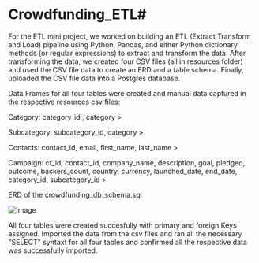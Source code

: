 # Crowdfunding_ETL#

For the ETL mini project, we worked on building an ETL (Extract Transform and Load) pipeline using Python, Pandas, and either Python dictionary methods (or regular expressions) to extract and transform the data. After transforming the data, we created four CSV files (all in resources folder) and used the CSV file data to create an ERD and a table schema. Finally, uploaded the CSV file data into a Postgres database.

Data Frames for all four tables were created and manual data captured in the respective resources csv files:

Category: category_id , category > 

Subcategory: subcategory_id, category >

Contacts: contact_id, email, first_name, last_name >

Campaign: cf_id, contact_id, company_name, description, goal,	pledged, outcome,	backers_count, country, currency,	launched_date, end_date, category_id, subcategory_id >

ERD of the crowdfunding_db_schema.sql

![image](https://github.com/Kidaha12/Crowdfunding_ETL/assets/157655615/3b65ba7e-3609-4c2d-b54f-d49e4d7dc869)

All four tables were created succesfully with primary and foreign Keys assigned. Imported the data from the csv files and ran all the necessary "SELECT" syntaxt for all four tables and confirmed all the respective data was successfully imported. 
